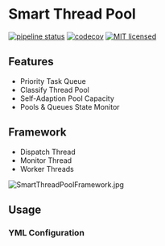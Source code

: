 # Smart Thread Pool

[![pipeline status](https://gitlab.com/leosocy/SmartThreadPool/badges/master/pipeline.svg)](https://gitlab.com/leosocy/SmartThreadPool/commits/master)
[![codecov](https://codecov.io/gh/Leosocy/SmartThreadPool/branch/master/graph/badge.svg)](https://codecov.io/gh/Leosocy/SmartThreadPool)
[![MIT licensed](https://img.shields.io/badge/license-MIT-green.svg)](https://raw.githubusercontent.com/PalmID/ppic/master/LICENSE)

## Features

- Priority Task Queue
- Classify Thread Pool
- Self-Adaption Pool Capacity
- Pools & Queues State Monitor

## Framework

- Dispatch Thread
- Monitor Thread
- Worker Threads

![SmartThreadPoolFramework.jpg](https://i.loli.net/2018/07/30/5b5deaa11bb00.jpg)

## Usage

### YML Configuration
